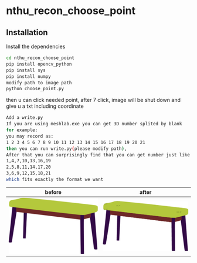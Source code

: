 # nthu_recon_choose_point

## Installation

Install the dependencies 

```sh
cd nthu_recon_choose_point
pip install opencv_python
pip install sys
pip install numpy
modify path to image path
python choose_point.py
```

then u can click needed point, after 7 click, image will be shut down and give u a txt including coordinate

```sh
Add a write.py
If you are using meshlab.exe you can get 3D number splited by blank
for example:
you may record as:
1 2 3 4 5 6 7 8 9 10 11 12 13 14 15 16 17 18 19 20 21
then you can run write.py(please modify path), 
After that you can surprisingly find that you can get number just like this:
1,4,7,10,13,16,19
2,5,8,11,14,17,20
3,6,9,12,15,18,21
which fits exactly the format we want
```

| before | after |
|--------|-------|
|    ![bench_7.png](https://github.com/kstsunhj/nthu_recon_choose_point/blob/main/bench_7.png)    |    ![bench_7.png](https://github.com/kstsunhj/nthu_recon_choose_point/blob/main/Snipaste_2023-05-18_20-06-29.png)   |

